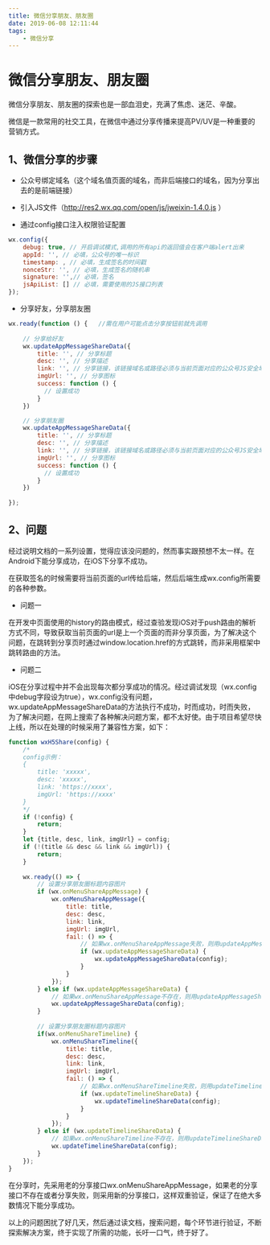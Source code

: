 ```yaml
---
title: 微信分享朋友、朋友圈
date: 2019-06-08 12:11:44
tags:
    - 微信分享
---
```


# 微信分享朋友、朋友圈

微信分享朋友、朋友圈的探索也是一部血泪史，充满了焦虑、迷茫、辛酸。

微信是一款常用的社交工具，在微信中通过分享传播来提高PV/UV是一种重要的营销方式。

<!-- more -->

## 1、微信分享的步骤

* 公众号绑定域名（这个域名值页面的域名，而非后端接口的域名，因为分享出去的是前端链接）

* 引入JS文件（http://res2.wx.qq.com/open/js/jweixin-1.4.0.js ）

* 通过config接口注入权限验证配置

``` js
wx.config({
    debug: true, // 开启调试模式,调用的所有api的返回值会在客户端alert出来
    appId: '', // 必填，公众号的唯一标识
    timestamp: , // 必填，生成签名的时间戳
    nonceStr: '', // 必填，生成签名的随机串
    signature: '',// 必填，签名
    jsApiList: [] // 必填，需要使用的JS接口列表
});
```


* 分享好友，分享朋友圈

``` js
wx.ready(function () {   //需在用户可能点击分享按钮前就先调用
    
    // 分享给好友
    wx.updateAppMessageShareData({ 
        title: '', // 分享标题
        desc: '', // 分享描述
        link: '', // 分享链接，该链接域名或路径必须与当前页面对应的公众号JS安全域名一致
        imgUrl: '', // 分享图标
        success: function () {
          // 设置成功
        }
    })

    // 分享朋友圈
    wx.updateAppMessageShareData({ 
        title: '', // 分享标题
        desc: '', // 分享描述
        link: '', // 分享链接，该链接域名或路径必须与当前页面对应的公众号JS安全域名一致
        imgUrl: '', // 分享图标
        success: function () {
          // 设置成功
        }
    })
    
});
```

## 2、问题
经过说明文档的一系列设置，觉得应该没问题的，然而事实跟预想不太一样。在Android下能分享成功，在iOS下分享不成功。

在获取签名的时候需要将当前页面的url传给后端，然后后端生成wx.config所需要的各种参数。

* 问题一

在开发中页面使用的history的路由模式，经过查验发现iOS对于push路由的解析方式不同，导致获取当前页面的url是上一个页面的而非分享页面，为了解决这个问题，在跳转到分享页时通过window.location.href的方式跳转，而非采用框架中跳转路由的方法。

* 问题二

iOS在分享过程中并不会出现每次都分享成功的情况。经过调试发现（wx.config中debug字段设为true），wx.config没有问题，wx.updateAppMessageShareData的方法执行不成功，时而成功，时而失败，为了解决问题，在网上搜索了各种解决问题方案，都不太好使。由于项目希望尽快上线，所以在处理的时候采用了兼容性方案，如下：

``` js
function wxH5Share(config) {
    /* 
    config示例：
    {
        title: 'xxxxx',
        desc: 'xxxxx',
        link: 'https://xxxx',
        imgUrl: 'https://xxxx'
    }
    */
    if (!config) {
        return;
    }
    let {title, desc, link, imgUrl} = config;
    if (!(title && desc && link && imgUrl)) {
        return;
    }
    
    wx.ready(() => {
        // 设置分享朋友圈标题内容图片
        if (wx.onMenuShareAppMessage) {
            wx.onMenuShareAppMessage({
                title: title,
                desc: desc,
                link: link,
                imgUrl: imgUrl,
                fail: () => {
                    // 如果wx.onMenuShareAppMessage失败，则用updateAppMessageShareData分享
                    if (wx.updateAppMessageShareData) {
                        wx.updateAppMessageShareData(config);
                    }
                }
            });
        } else if (wx.updateAppMessageShareData) {
            // 如果wx.onMenuShareAppMessage不存在，则用updateAppMessageShareData分享
            wx.updateAppMessageShareData(config);
        }
        
        // 设置分享朋友圈标题内容图片
        if(wx.onMenuShareTimeline) {
            wx.onMenuShareTimeline({
                title: title,
                desc: desc,
                link: link,
                imgUrl: imgUrl,
                fail: () => {
                    // 如果wx.onMenuShareTimeline失败，则用updateTimelineShareData分享
                    if (wx.updateTimelineShareData) {
                        wx.updateTimelineShareData(config);
                    }
                }
            });
        } else if (wx.updateTimelineShareData) {
            // 如果wx.onMenuShareTimeline不存在，则用updateTimelineShareData分享
            wx.updateTimelineShareData(config);
        }
    });
}
```

在分享时，先采用老的分享接口wx.onMenuShareAppMessage，如果老的分享接口不存在或者分享失败，则采用新的分享接口，这样双重验证，保证了在绝大多数情况下能分享成功。

以上的问题困扰了好几天，然后通过读文档，搜索问题，每个环节进行验证，不断探索解决方案，终于实现了所需的功能，长吁一口气，终于好了。
